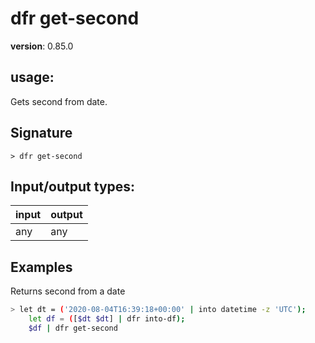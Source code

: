 # dfr get-second

**version**: 0.85.0

## **usage**:

Gets second from date.

## Signature

`> dfr get-second `

## Input/output types:

| input | output |
| ----- | ------ |
| any   | any    |

## Examples

Returns second from a date

```bash
> let dt = ('2020-08-04T16:39:18+00:00' | into datetime -z 'UTC');
    let df = ([$dt $dt] | dfr into-df);
    $df | dfr get-second
```
